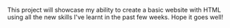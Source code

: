 This project will showcase my ability to create a basic website with HTML using all the new skills I've learnt in the past few weeks. Hope it goes well!